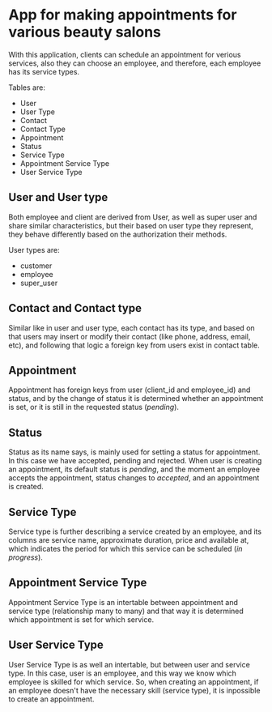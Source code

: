 # App for making appointments for various beauty salons

With this application, clients can schedule an appointment for verious services, also they can choose an employee, and therefore, each employee has its service types. 

Tables are:
* User
* User Type
* Contact
* Contact Type
* Appointment
* Status
* Service Type
* Appointment Service Type
* User Service Type

## User and User type

Both employee and client are derived from User, as well as super user and share similar characteristics, but their based on user type they represent, they behave differently based on the authorization their methods.

User types are:
* customer
* employee
* super_user

## Contact and Contact type

Similar like in user and user type, each contact has its type, and based on that users may insert or modify their contact (like phone, address, email, etc), and following that logic a foreign key from users exist in contact table.

## Appointment

Appointment has foreign keys from user (client_id and employee_id) and status, and by the change of status it is determined whether an appointment is set, or it is still in the requested status (*pending*).

## Status 

Status as its name says, is mainly used for setting a status for appointment. In this case we have accepted, pending and rejected. When user is creating an appointment, its default status is *pending*, and the moment an employee accepts the appointment, status changes to *accepted*, and an appointment is created.

## Service Type

Service type is further describing a service created by an employee, and its columns are service name, approximate duration, price and available at, which indicates the period for which this service can be scheduled (*in progress*).

## Appointment Service Type

Appointment Service Type is an intertable between appointment and service type (relationship many to many) and that way it is determined which appointment is set for which service. 

## User Service Type

User Service Type is as well an intertable, but between user and service type. In this case, user is an employee, and this way we know which employee is skilled for which service. So, when creating an appointment, if an employee doesn't have the necessary skill (service type), it is inpossible to create an appointment. 